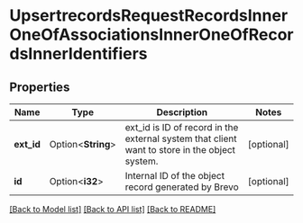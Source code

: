 # UpsertrecordsRequestRecordsInnerOneOfAssociationsInnerOneOfRecordsInnerIdentifiers

## Properties

Name | Type | Description | Notes
------------ | ------------- | ------------- | -------------
**ext_id** | Option<**String**> | ext_id is ID of record in the external system that client want to store in the object system. | [optional]
**id** | Option<**i32**> | Internal ID of the object record generated by Brevo | [optional]

[[Back to Model list]](../README.md#documentation-for-models) [[Back to API list]](../README.md#documentation-for-api-endpoints) [[Back to README]](../README.md)


